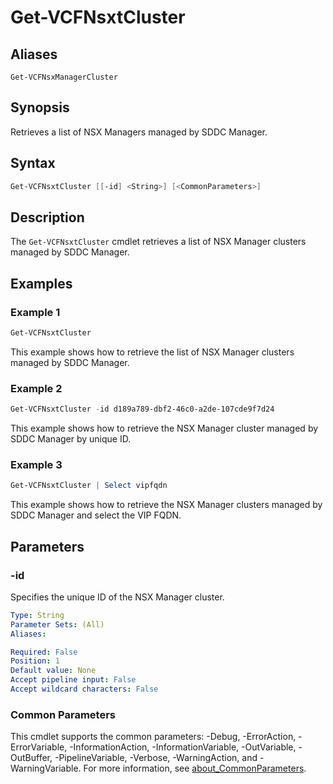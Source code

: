 # Get-VCFNsxtCluster

## Aliases

`Get-VCFNsxManagerCluster`

## Synopsis

Retrieves a list of NSX Managers managed by SDDC Manager.

## Syntax

```powershell
Get-VCFNsxtCluster [[-id] <String>] [<CommonParameters>]
```

## Description

The `Get-VCFNsxtCluster` cmdlet retrieves a list of NSX Manager clusters managed by SDDC Manager.

## Examples

### Example 1

```powershell
Get-VCFNsxtCluster
```

This example shows how to retrieve the list of NSX Manager clusters managed by SDDC Manager.

### Example 2

```powershell
Get-VCFNsxtCluster -id d189a789-dbf2-46c0-a2de-107cde9f7d24
```

This example shows how to retrieve the NSX Manager cluster managed by SDDC Manager by unique ID.

### Example 3

```powershell
Get-VCFNsxtCluster | Select vipfqdn
```

This example shows how to retrieve the NSX Manager clusters managed by SDDC Manager and select the VIP FQDN.

## Parameters

### -id

Specifies the unique ID of the NSX Manager cluster.

```yaml
Type: String
Parameter Sets: (All)
Aliases:

Required: False
Position: 1
Default value: None
Accept pipeline input: False
Accept wildcard characters: False
```

### Common Parameters

This cmdlet supports the common parameters: -Debug, -ErrorAction, -ErrorVariable, -InformationAction, -InformationVariable, -OutVariable, -OutBuffer, -PipelineVariable, -Verbose, -WarningAction, and -WarningVariable. For more information, see [about_CommonParameters](http://go.microsoft.com/fwlink/?LinkID=113216).
